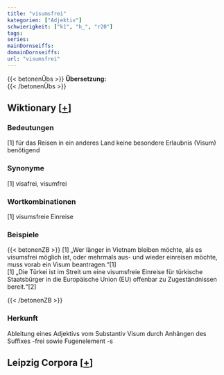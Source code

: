 ```yaml
---
title: "visumsfrei"
kategorien: ["Adjektiv"]
schwierigkeit: ["k1", "h_", "r20"]
tags:
series:
mainDornseiffs:
domainDornseiffs:
url: "visumsfrei"
---
```


{{< betonenÜbs >}}
**Übersetzung:**  
{{< /betonenÜbs >}}

## Wiktionary [[+](https://de.wiktionary.org/wiki/visumsfrei)]

### Bedeutungen
[1] für das Reisen in ein anderes Land keine besondere Erlaubnis (Visum) benötigend  

### Synonyme
[1] visafrei, visumfrei  

### Wortkombinationen
[1] visumsfreie Einreise  

### Beispiele
{{< betonenZB >}}
[1] „Wer länger in Vietnam bleiben möchte, als es visumsfrei möglich ist, oder mehrmals aus- und wieder einreisen möchte, muss vorab ein Visum beantragen.“[1]  
[1] „Die Türkei ist im Streit um eine visumsfreie Einreise für türkische Staatsbürger in die Europäische Union (EU) offenbar zu Zugeständnissen bereit.“[2]  

{{< /betonenZB >}}
### Herkunft
Ableitung eines Adjektivs vom Substantiv Visum durch Anhängen des Suffixes -frei sowie Fugenelement -s  


## Leipzig Corpora [[+](https://corpora.uni-leipzig.de/en/res?word=visumsfrei&corpusId=deu_newscrawl-public_2018)]

